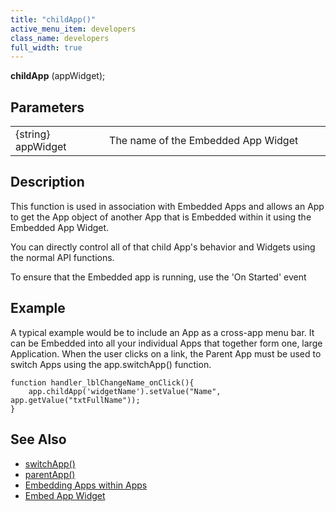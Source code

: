 ```yaml
---
title: "childApp()"
active_menu_item: developers
class_name: developers
full_width: true
---
```



**childApp** (appWidget);

## Parameters

<table>
<tr>
<td width="170">
{string} appWidget

</td>
<td width="1">
</td>
<td width="710">
The name of the Embedded App Widget

</td>
</tr>
</table>

## Description

This function is used in association with Embedded Apps and allows an App to get the App object of another App that is Embedded within it using the Embedded App Widget.

You can directly control all of that child App's behavior and Widgets using the normal API functions.

To ensure that the Embedded app is running, use the 'On Started' event

## Example

A typical example would be to include an App as a cross-app menu bar. It can be Embedded into all your individual Apps that together form one, large Application. When the user clicks on a link, the Parent App must be used to switch Apps using the app.switchApp() function.

    function handler_lblChangeName_onClick(){
        app.childApp('widgetName').setValue("Name", app.getValue("txtFullName"));   
    }  
   

## See Also

 - [switchApp()](/developers/user-guide/scripting-apis/client-api/app-functions/switchapp)
 - [parentApp()](/developers/user-guide/scripting-apis/client-api/app-functions/parentapp)
 - [Embedding Apps within Apps](/developers/user-guide/product-guide/advanced-features/embedding-apps-within-apps/)
 - [Embed App Widget](/developers/user-guide/product-guide/widget-properties-events/advanced/embed-app)

